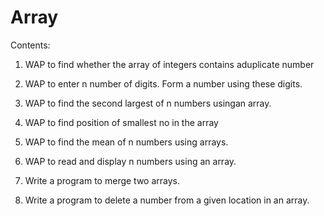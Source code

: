 # Array
Contents:
1. WAP to find whether the array of integers contains aduplicate number

2. WAP to enter n number of digits. Form a number using these digits.

3. WAP to find the second largest of n numbers usingan array.

4. WAP to find position of smallest no in the array

5. WAP to find the mean of n numbers using arrays.

6. WAP to read and display n numbers using an array.

7. Write a program to merge two arrays.

8. Write a program to delete a number from a given location in an array.
